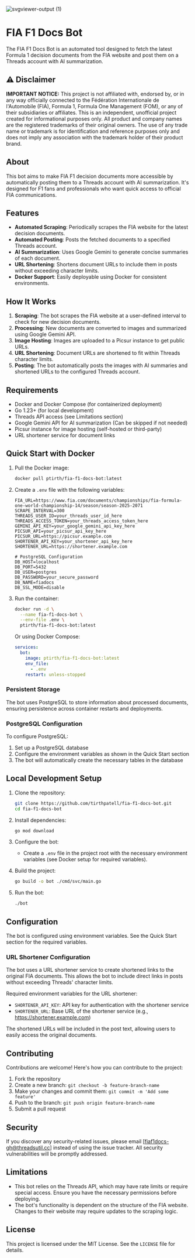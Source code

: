 ![svgviewer-output (1)](https://github.com/user-attachments/assets/af6d1f59-a3e7-44a4-9e53-b82ded41d5ff)

# FIA F1 Docs Bot

The FIA F1 Docs Bot is an automated tool designed to fetch the latest Formula 1 decision documents from the FIA website and post them on a Threads account with AI summarization.

## ⚠️ Disclaimer

**IMPORTANT NOTICE:** This project is not affiliated with, endorsed by, or in any way officially connected to the Fédération Internationale de l'Automobile (FIA), Formula 1, Formula One Management (FOM), or any of their subsidiaries or affiliates. This is an independent, unofficial project created for informational purposes only. All product and company names are the registered trademarks of their original owners. The use of any trade name or trademark is for identification and reference purposes only and does not imply any association with the trademark holder of their product brand.

## About

This bot aims to make FIA F1 decision documents more accessible by automatically posting them to a Threads account with AI summarization. It's designed for F1 fans and professionals who want quick access to official FIA communications.

## Features

- **Automated Scraping**: Periodically scrapes the FIA website for the latest decision documents.
- **Automated Posting**: Posts the fetched documents to a specified Threads account.
- **AI Summarization**: Uses Google Gemini to generate concise summaries of each document.
- **URL Shortening**: Shortens document URLs to include them in posts without exceeding character limits.
- **Docker Support**: Easily deployable using Docker for consistent environments.

## How It Works

1. **Scraping**: The bot scrapes the FIA website at a user-defined interval to check for new decision documents.
2. **Processing**: New documents are converted to images and summarized using Google Gemini API.
3. **Image Hosting**: Images are uploaded to a Picsur instance to get public URLs.
4. **URL Shortening**: Document URLs are shortened to fit within Threads character limits.
5. **Posting**: The bot automatically posts the images with AI summaries and shortened URLs to the configured Threads account.

## Requirements

- Docker and Docker Compose (for containerized deployment)
- Go 1.23+ (for local development)
- Threads API access (see Limitations section)
- Google Gemini API for AI summarization (Can be skipped if not needed)
- Picsur instance for image hosting (self-hosted or third-party)
- URL shortener service for document links

## Quick Start with Docker

1. Pull the Docker image:
   ```sh
   docker pull ptirth/fia-f1-docs-bot:latest
   ```

2. Create a `.env` file with the following variables:
   ```
   FIA_URL=https://www.fia.com/documents/championships/fia-formula-one-world-championship-14/season/season-2025-2071
   SCRAPE_INTERVAL=300
   THREADS_USER_ID=your_threads_user_id_here
   THREADS_ACCESS_TOKEN=your_threads_access_token_here
   GEMINI_API_KEY=your_google_gemini_api_key_here
   PICSUR_API=your_picsur_api_key_here
   PICSUR_URL=https://picsur.example.com
   SHORTENER_API_KEY=your_shortener_api_key_here
   SHORTENER_URL=https://shortener.example.com
   
   # PostgreSQL Configuration
   DB_HOST=localhost
   DB_PORT=5432
   DB_USER=postgres
   DB_PASSWORD=your_secure_password
   DB_NAME=fiadocs
   DB_SSL_MODE=disable
   ```

3. Run the container:
   ```sh
   docker run -d \
     --name fia-f1-docs-bot \
     --env-file .env \
     ptirth/fia-f1-docs-bot:latest
   ```

   Or using Docker Compose:
   ```yaml
   services:
     bot:
       image: ptirth/fia-f1-docs-bot:latest
       env_file:
         - .env
       restart: unless-stopped
   ```

### Persistent Storage

The bot uses PostgreSQL to store information about processed documents, ensuring persistence across container restarts and deployments.

### PostgreSQL Configuration

To configure PostgreSQL:

1. Set up a PostgreSQL database
2. Configure the environment variables as shown in the Quick Start section
3. The bot will automatically create the necessary tables in the database

## Local Development Setup

1. Clone the repository:
   ```sh
   git clone https://github.com/tirthpatell/fia-f1-docs-bot.git
   cd fia-f1-docs-bot
   ```

2. Install dependencies:
   ```sh
   go mod download
   ```

3. Configure the bot:
   - Create a `.env` file in the project root with the necessary environment variables (see Docker setup for required variables).

4. Build the project:
   ```sh
   go build -o bot ./cmd/svc/main.go
   ```

5. Run the bot:
   ```sh
   ./bot
   ```

## Configuration

The bot is configured using environment variables. See the Quick Start section for the required variables.

### URL Shortener Configuration

The bot uses a URL shortener service to create shortened links to the original FIA documents. This allows the bot to include direct links in posts without exceeding Threads' character limits.

Required environment variables for the URL shortener:
- `SHORTENER_API_KEY`: API key for authentication with the shortener service
- `SHORTENER_URL`: Base URL of the shortener service (e.g., https://shortener.example.com)

The shortened URLs will be included in the post text, allowing users to easily access the original documents.

## Contributing

Contributions are welcome! Here's how you can contribute to the project:

1. Fork the repository
2. Create a new branch: `git checkout -b feature-branch-name`
3. Make your changes and commit them: `git commit -m 'Add some feature'`
4. Push to the branch: `git push origin feature-branch-name`
5. Submit a pull request

## Security

If you discover any security-related issues, please email [fiaf1docs-gh@threadsutil.cc] instead of using the issue tracker. All security vulnerabilities will be promptly addressed.

## Limitations

- This bot relies on the Threads API, which may have rate limits or require special access. Ensure you have the necessary permissions before deploying.
- The bot's functionality is dependent on the structure of the FIA website. Changes to their website may require updates to the scraping logic.

## License

This project is licensed under the MIT License. See the `LICENSE` file for details.
